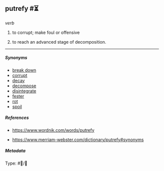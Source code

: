 ## putrefy  #⏳

*verb*

1. to corrupt; make foul or offensive

1. to reach an advanced stage of decomposition.

---

##### Synonyms

* [break down](break%20down.md)
* [corrupt](corrupt.md)
* [decay](decay.md)
* [decompose](decompose.md)
* [disintegrate](disintegrate.md)
* [fester](fester.md)
* [rot](rot.md)
* [spoil](spoil.md)

##### References

* https://www.wordnik.com/words/putrefy

* https://www.merriam-webster.com/dictionary/putrefy#synonyms

##### Metadata

Type: #💬/💬 
